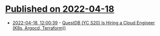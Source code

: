 # [Published on 2022-04-18](index.md)

* [2022-04-18, 12:00:39](https://news.ycombinator.com/item?id=31069571) - [QuestDB (YC S20) Is Hiring a Cloud Engineer (K8s, Argocd, Terraform))](https://questdb.io/careers/senior-cloud-engineer/)
